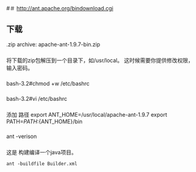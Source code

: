 #＃ http://ant.apache.org/bindownload.cgi
## 下载
  .zip archive: apache-ant-1.9.7-bin.zip


###

  将下载的zip包解压到一个目录下，如/usr/local。
  这时候需要你提供修改权限，输入密码。


###

  bash-3.2#chmod +w /etc/bashrc  

###

  bash-3.2#vi /etc/bashrc  


###

  添加 路径
  export ANT_HOME=/usr/local/apache-ant-1.9.7
  export PATH=${PATH}:${ANT_HOME}/bin  

###

  ant -verison


###

  这是 构建编译一个java项目。

    ant -buildfile Builder.xml
